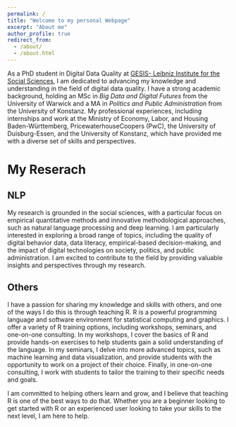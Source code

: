 ```yaml
---
permalink: /
title: "Welcome to my personal Webpage"
excerpt: "About me"
author_profile: true
redirect_from: 
  - /about/
  - /about.html
---
```


As a PhD student in Digital Data Quality at [GESIS- Leibniz Institute for the Social Sciences](https://www.gesis.org/home), I am dedicated to advancing my knowledge and understanding in the field of digital data quality. I have a strong academic background, holding an MSc in <i>Big Data and Digital Futures</i> from the University of Warwick and a MA in <i>Politics and Public Administration</i> from the University of Konstanz. My professional experiences, including internships and work at the Ministry of Economy, Labor, and Housing Baden-Württemberg, PricewaterhouseCoopers (PwC), the University of Duisburg-Essen, and the University of Konstanz, which have provided me with a diverse set of skills and perspectives.

# My Reserach

## NLP 

My research is grounded in the social sciences, with a particular focus on empirical quantitative methods and innovative methodological approaches, such as natural language processing and deep learning. I am particularly interested in exploring a broad range of topics, including the quality of digital behavior data, data literacy, empirical-based decision-making, and the impact of digital technologies on society, politics, and public administration. I am excited to contribute to the field by providing valuable insights and perspectives through my research.

## Others

I have a passion for sharing my knowledge and skills with others, and one of the ways I do this is through teaching R. R is a powerful programming language and software environment for statistical computing and graphics. 
I offer a variety of R training options, including workshops, seminars, and one-on-one consulting. In my workshops, I cover the basics of R and provide hands-on exercises to help students gain a solid understanding of the language. In my seminars, I delve into more advanced topics, such as machine learning and data visualization, and provide students with the opportunity to work on a project of their choice. Finally, in one-on-one consulting, I work with students to tailor the training to their specific needs and goals.

I am committed to helping others learn and grow, and I believe that teaching R is one of the best ways to do that. Whether you are a beginner looking to get started with R or an experienced user looking to take your skills to the next level, I am here to help.